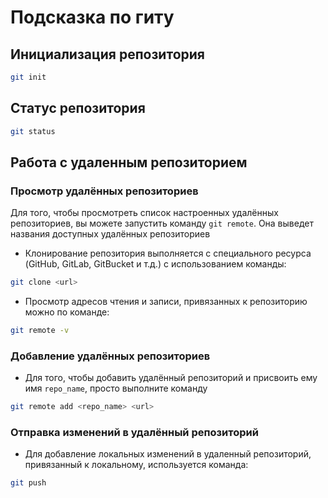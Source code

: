 # Подсказка по гиту

## Инициализация репозитория

```sh
git init
```

## Статус репозитория

```sh
git status
```
## Работа с удаленным репозиторием

### Просмотр удалённых репозиториев

Для того, чтобы просмотреть список настроенных удалённых репозиториев, вы можете запустить команду ```git remote```. Она выведет названия доступных удалённых репозиториев

 * Клонирование репозитория выполняется c специального ресурса (GitHub, GitLab, GitBucket и т.д.) с использованием команды:
 ```sh
 git clone <url>
 ```

* Просмотр адресов чтения и записи, привязанных к репозиторию можно по команде:
```sh
git remote -v
```
### Добавление удалённых репозиториев

* Для того, чтобы добавить удалённый репозиторий и присвоить ему имя ```repo_name```, просто выполните команду
```sh
git remote add <repo_name> <url>
```

### Отправка изменений в удалённый репозиторий

* Для добавление локальных изменений в удаленный репозиторий, привязанный к локальному, используется команда:
```sh
git push
```
